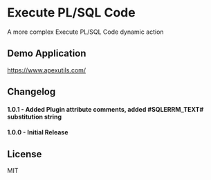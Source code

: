 # Execute PL/SQL Code
A more complex Execute PL/SQL Code dynamic action

## Demo Application
https://www.apexutils.com/

## Changelog

#### 1.0.1 - Added Plugin attribute comments, added #SQLERRM_TEXT# substitution string
#### 1.0.0 - Initial Release

## License
MIT
